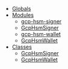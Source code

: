 * [Globals](globals.md)
* [Modules]()
  * [gcp-hsm-signer](modules/_gcp_hsm_signer_.md)
  * [GcpHsmSigner](classes/_gcp_hsm_signer_.gcphsmsigner.md)
  * [gcp-hsm-wallet](modules/_gcp_hsm_wallet_.md)
  * [GcpHsmWallet](classes/_gcp_hsm_wallet_.gcphsmwallet.md)
* [Classes]()
  * [GcpHsmSigner](classes/_gcp_hsm_signer_.gcphsmsigner.md)
  * [GcpHsmWallet](classes/_gcp_hsm_wallet_.gcphsmwallet.md)